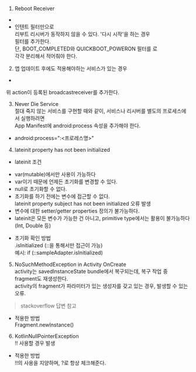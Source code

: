 1. Reboot Receiver  
- <uses-permission android:name="android.permission.RECEIVE_BOOT_COMPLETED" />  
- <action android:name="android.intent.action.BOOT_COMPLETED" /> 인텐트 필터만으로  
리부트 리시버가 동작하지 않을 수 있다. '다시 시작'을 하는 경우  
<action android:name="android.intent.action.QUICKBOOT_POWERON" /> 필터를 추가한다.  
단, BOOT_COMPLETED와 QUICKBOOT_POWERON 필터를 <intent-filter></intent-filter>로  
각각 분리해서 적어줘야 한다.  

2. 앱 업데이트 후에도 적용해야하는 서비스가 있는 경우  
- <action android:name="android.intent.action.MY_PACKAGE_REPLACED"/>  
위 action이 등록된 broadcastreceiver를 추가한다.  

3. Never Die Service  
절대 죽지 않는 서비스를 구현할 때와 같이, 서비스나 리시버를 별도의 프로세스에서 실행하려면  
App Manifest에 android:process 속성을 추가해야 한다.  
- android:process=":<프로레스명>"  

4. lateinit property has not been initialized  
* lateinit 조건  
- var(mutable)에서만 사용이 가능하다  
- var이기 때문에 언제든 초기화를 변경할 수 있다.  
- null로 초기화할 수 없다.  
- 초기화를 하기 전에는 변수에 접근할 수 없다.  
lateinit property subject has not been initialized 오류 발생  
- 변수에 대한 setter/getter properties 정의가 불가능하다.  
- lateinit은 모든 변수가 가능한 건 아니고, primitive type에서는 활용이 불가능하다(Int, Double 등)  
* 초기화 확인 방법  
.isInitialized (::을 통해서만 접근이 가능)  
예시: if (::sampleAdapter.isInitialized)  

5. NoSuchMethodException in Activity OnCreate  
activity는 savedInstanceState bundle에서 복구되는데, 복구 작업 중 fragment도 재생성한다.  
activity의 fragment가 파라미터가 있는 생성자를 갖고 있는 경우, 발생할 수 있는 오류.  
> stackoverflow 답변 참고  

* 적용한 방법  
Fragment.newInstance()  

6. KotlinNullPointerException  
!! 사용할 경우 발생  
* 적용한 방법  
!!의 사용을 지양하며, ?로 항상 체크해준다.  
